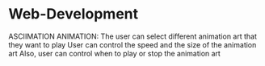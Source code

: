 # Web-Development
ASCIIMATION ANIMATION:
   	The user can select different animation art that they want to play
   	User can control the speed and the size of the animation art
   	Also, user can control when to play or stop the animation art
